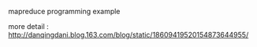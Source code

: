 mapreduce programming example

more detail : http://danqingdani.blog.163.com/blog/static/18609419520154873644955/
